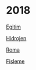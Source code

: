 # 2018

[Egitim](10/egitim.md)

[Hidrojen](10/hidrojen.md)

[Roma](10/roma.md)

[Fisleme](12/fisleme.md)

